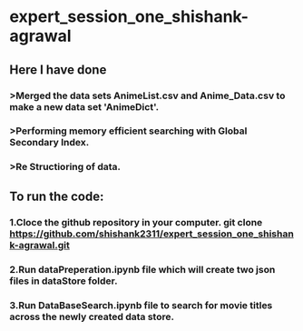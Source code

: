# expert_session_one_shishank-agrawal
## Here I have done
### >Merged the data sets AnimeList.csv and Anime_Data.csv to make a new data set 'AnimeDict'.
### >Performing memory efficient searching with Global Secondary Index.
### >Re Structioring of data.
## To run the code:
### 1.Cloce the github repository in your computer. git clone https://github.com/shishank2311/expert_session_one_shishank-agrawal.git
### 2.Run dataPreperation.ipynb file which will create two json files in dataStore folder.
### 3.Run DataBaseSearch.ipynb file to search for movie titles across the newly created data store.
